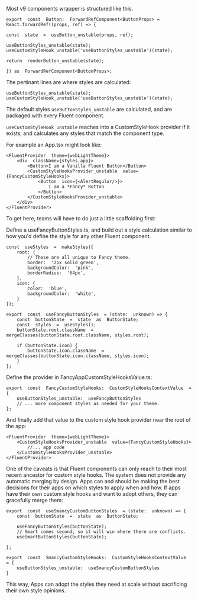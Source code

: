 Most v9 components wrapper is structured like this.

    export  const  Button:  ForwardRefComponent<ButtonProps> =  React.forwardRef((props, ref) => {

    const  state  =  useButton_unstable(props, ref);

    useButtonStyles_unstable(state);
    useCustomStyleHook_unstable('useButtonStyles_unstable')(state);

    return  renderButton_unstable(state);

    }) as  ForwardRefComponent<ButtonProps>;

The pertinant lines are where styles are calculated:

    useButtonStyles_unstable(state);
    useCustomStyleHook_unstable('useButtonStyles_unstable')(state);

The default styles `useButtonStyles_unstable` are calculated, and are packaged with every Fluent component.

`useCustomStyleHook_unstable` reaches into a CustomStyleHook provider if it exists, and calculates any styles that match the component type.

For example an App.tsx might look like:

    <FluentProvider  theme={webLightTheme}>
        <div  className={styles.app}>
    	    <Button>I am a Vanilla Fluent Button</Button>
    	    <CustomStyleHooksProvider_unstable  value={FancyCustomStyleHooks}>
    		    <Button  icon={<AlertRegular/>}>
    			    I am a *Fancy* Button
    		    </Button>
    	    </CustomStyleHooksProvider_unstable>
        </div>
    </FluentProvider>

To get here, teams will have to do just a little scaffolding first:

Define a useFancyButtonStyles.ts, and build out a style calculation similar to how you'd define the style for any other Fluent component.

    const  useStyles  =  makeStyles({
        root: {
    	    // These are all unique to Fancy theme.
    	    border:  '2px solid green',
    	    backgroundColor:  'pink',
    	    borderRadius:  '64px',
        },
        icon: {
    	    color:  'blue',
    	    backgroundColor:  'white',
        }
    });

    export  const  useFancyButtonStyles  = (state:  unknown) => {
        const  buttonState  =  state  as  ButtonState;
        const  styles  =  useStyles();
        buttonState.root.className  =  mergeClasses(buttonState.root.className, styles.root);

        if (buttonState.icon) {
    	    buttonState.icon.className  =  mergeClasses(buttonState.icon.className, styles.icon);
        }
    };

Define the provider in FancyAppCustomStyleHooksValue.ts:

    export  const  FancyCustomStyleHooks:  CustomStyleHooksContextValue  = {
    	useButtonStyles_unstable:  useFancyButtonStyles
    	// ... more component styles as needed for your theme.
    };

And finally add that value to the custom style hook provider near the root of the app:

    <FluentProvider  theme={webLightTheme}>
    	<CustomStyleHooksProvider_unstable  value={FancyCustomStyleHooks}>
    		//... app code
    	</CustomStyleHooksProvider_unstable>
    </FluentProvider>

One of the caveats is that Fluent components can only reach to their most recent ancestor for custom style hooks. The system does not provide any automatic merging by design. Apps can and should be making the best decisions for their apps on which styles to apply when and how. If apps have their own custom style hooks and want to adopt others, they can gracefully merge them:

    export  const  useSmancyCustomButtonStyles  = (state:  unknown) => {
        const  buttonState  =  state  as  ButtonState;

        useFancyButtonStyles(buttonState);
        // Smart comes second, so it will win where there are conflicts.
        useSmartButtonStyles(buttonState);

    };

    export  const  SmancyCustomStyleHooks:  CustomStyleHooksContextValue  = {
        useButtonStyles_unstable:  useSmancyCustomButtonStyles
    }

This way, Apps can adopt the styles they need at scale without sacrificing their own style opinions.
